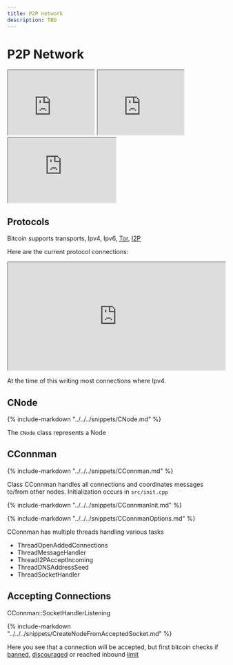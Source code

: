```yaml
---
title: P2P network
description: TBD
---
```


# P2P Network

<iframe src="https://grafana.pro-bitcoin.io/d-solo/VkX8f0N7k/blocks?orgId=1&theme=dark&panelId=21" width="200" height="150"></iframe>
<iframe src="https://grafana.pro-bitcoin.io/d-solo/VkX8f0N7k/blocks?orgId=1&theme=dark&panelId=23" width="200" height="150"></iframe>
<iframe src="https://grafana.pro-bitcoin.io/d-solo/VkX8f0N7k/blocks?orgId=1&theme=dark&panelId=26" width="250" height="150"></iframe>


## Protocols

  Bitcoin supports transports, Ipv4, Ipv6, [Tor](https://github.com/pro-bitcoin/pro-bitcoin/blob/prometheus/doc/tor.md), [I2P](https://github.com/pro-bitcoin/pro-bitcoin/blob/prometheus/doc/i2p.md)

Here are the current protocol connections: 

<iframe src="https://grafana.pro-bitcoin.io/d-solo/VkX8f0N7k/blocks?orgId=1&theme=dark&panelId=10" width="100%" height="250"></iframe>

At the time of this writing most connections where Ipv4.  

## CNode

{%
include-markdown "../../../snippets/CNode.md"
%}

The `CNode` class represents a Node


## CConnman

{%
include-markdown "../../../snippets/CConnman.md"
%}

Class CConnman handles all connections and coordinates messages to/from other nodes. Initialization occurs in `src/init.cpp`

{%
include-markdown "../../../snippets/CConnmanInit.md"
%}

{%
include-markdown "../../../snippets/CConnmanOptions.md"
%}

CConnman has multiple threads handling various tasks

* ThreadOpenAddedConnections
* ThreadMessageHandler
* ThreadI2PAcceptIncoming
* ThreadDNSAddressSeed
* ThreadSocketHandler


## Accepting Connections
 
  CConnman::SocketHandlerListening

{%
include-markdown "../../../snippets/CreateNodeFromAcceptedSocket.md"
%}

Here you see that a connection will be accepted, but first bitcoin checks if [banned](https://github.com/pro-bitcoin/pro-bitcoin/blob/1cebb77cf68ba53092fbd26d21522a8adbfa2c2a/src/net.cpp#L995),
[discouraged](https://github.com/pro-bitcoin/pro-bitcoin/blob/1cebb77cf68ba53092fbd26d21522a8adbfa2c2a/src/net.cpp#L995) or reached inbound [limit](https://github.com/pro-bitcoin/pro-bitcoin/blob/1cebb77cf68ba53092fbd26d21522a8adbfa2c2a/src/net.cpp#L1009)
